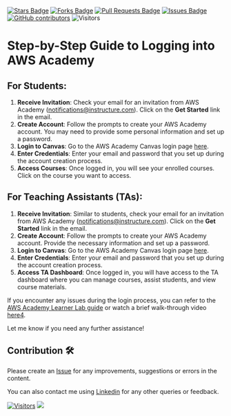 <a href="https://github.com/drshahizan/HPDP/stargazers"><img src="https://img.shields.io/github/stars/drshahizan/HPDP" alt="Stars Badge"/></a>
<a href="https://github.com/drshahizan/HPDP/network/members"><img src="https://img.shields.io/github/forks/drshahizan/HPDP" alt="Forks Badge"/></a>
<a href="https://github.com/drshahizan/HPDP/pulls"><img src="https://img.shields.io/github/issues-pr/drshahizan/HPDP" alt="Pull Requests Badge"/></a>
<a href="https://github.com/drshahizan/HPDP/issues"><img src="https://img.shields.io/github/issues/drshahizan/HPDP" alt="Issues Badge"/></a>
<a href="https://github.com/drshahizan/HPDP/graphs/contributors"><img alt="GitHub contributors" src="https://img.shields.io/github/contributors/drshahizan/HPDP?color=2b9348"></a>
![Visitors](https://api.visitorbadge.io/api/visitors?path=https%3A%2F%2Fgithub.com%2Fdrshahizan%2FHPDP&labelColor=%23d9e3f0&countColor=%23697689&style=flat)

# Step-by-Step Guide to Logging into AWS Academy

## For Students:
1. **Receive Invitation**: Check your email for an invitation from AWS Academy (notifications@instructure.com). Click on the **Get Started** link in the email.
2. **Create Account**: Follow the prompts to create your AWS Academy account. You may need to provide some personal information and set up a password.
3. **Login to Canvas**: Go to the AWS Academy Canvas login page [here](https://www.awsacademy.com/vforcesite/LMS_Login).
4. **Enter Credentials**: Enter your email and password that you set up during the account creation process.
5. **Access Courses**: Once logged in, you will see your enrolled courses. Click on the course you want to access.

## For Teaching Assistants (TAs):
1. **Receive Invitation**: Similar to students, check your email for an invitation from AWS Academy (notifications@instructure.com). Click on the **Get Started** link in the email.
2. **Create Account**: Follow the prompts to create your AWS Academy account. Provide the necessary information and set up a password.
3. **Login to Canvas**: Go to the AWS Academy Canvas login page [here](https://www.awsacademy.com/vforcesite/LMS_Login).
4. **Enter Credentials**: Enter your email and password that you set up during the account creation process.
5. **Access TA Dashboard**: Once logged in, you will have access to the TA dashboard where you can manage courses, assist students, and view course materials.

If you encounter any issues during the login process, you can refer to the [AWS Academy Learner Lab guide](https://www.studocu.com/row/document/michael-okpara-university-of-agriculture/computer-science/aws-academy-learner-lab-student-guide-2/90510318) or watch a brief walk-through video [here](https://www.youtube.com/watch?v=qlOLxvrPIwg)[4](https://www.youtube.com/watch?v=qlOLxvrPIwg).

Let me know if you need any further assistance!

## Contribution 🛠️
Please create an [Issue](https://github.com/drshahizan/HPDP/issues) for any improvements, suggestions or errors in the content.

You can also contact me using [Linkedin](https://www.linkedin.com/in/drshahizan/) for any other queries or feedback.

[![Visitors](https://api.visitorbadge.io/api/visitors?path=https%3A%2F%2Fgithub.com%2Fdrshahizan&labelColor=%23697689&countColor=%23555555&style=plastic)](https://visitorbadge.io/status?path=https%3A%2F%2Fgithub.com%2Fdrshahizan)
![](https://hit.yhype.me/github/profile?user_id=81284918)



